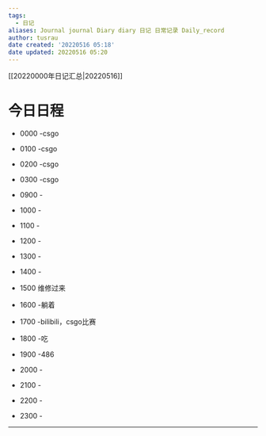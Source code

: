 ```yaml
---
tags:
  - 日记
aliases: Journal journal Diary diary 日记 日常记录 Daily_record
author: tusrau
date created: '20220516 05:18'
date updated: 20220516 05:20
---
```


[[20220000年日记汇总|20220516]]

# 今日日程

- 0000 -csgo
- 0100 -csgo
- 0200 -csgo
- 0300 -csgo

- 0900 -
- 1000 -
- 1100 -
- 1200 -
- 1300 -
- 1400 -
- 1500 维修过来
- 1600 -躺着
- 1700 -bilibili，csgo比赛
- 1800 -吃

- 1900 -486
- 2000 -
- 2100 -
- 2200 -
- 2300 -

---
